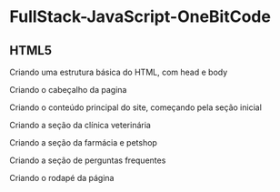 # FullStack-JavaScript-OneBitCode

## HTML5

Criando uma estrutura básica do HTML, com head e body

Criando o cabeçalho da pagina

Criando o conteúdo principal do site, começando pela seção inicial

Criando a seção da clínica veterinária

Criando a seção da farmácia e petshop

Criando  a seção de perguntas frequentes

Criando o rodapé da página